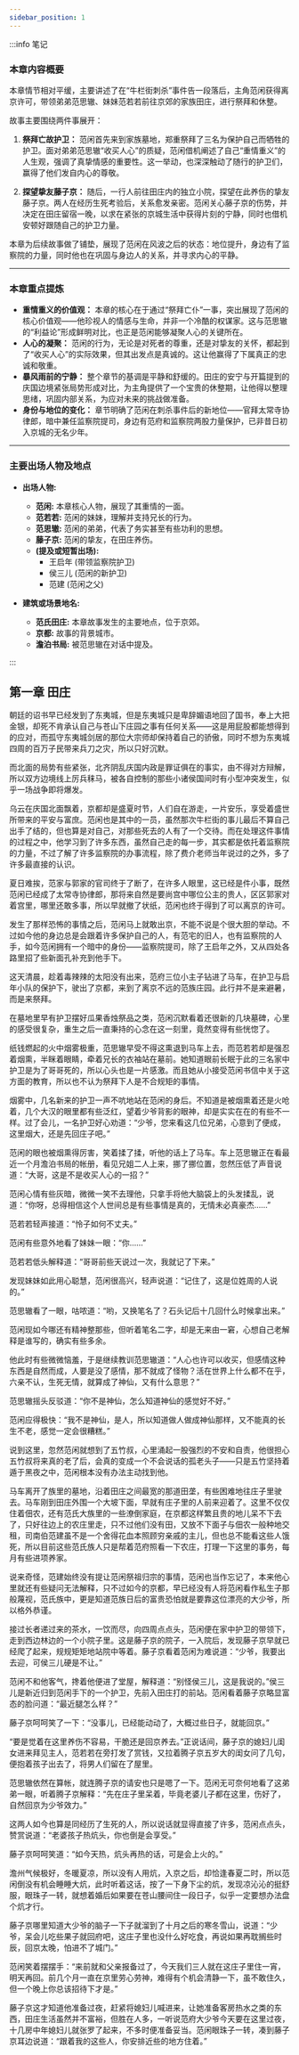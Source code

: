 ```yaml
---
sidebar_position: 1
---
```


:::info 笔记

### 本章内容概要

本章情节相对平缓，主要讲述了在“牛栏街刺杀”事件告一段落后，主角范闲获得离京许可，带领弟弟范思辙、妹妹范若若前往京郊的家族田庄，进行祭拜和休整。

故事主要围绕两件事展开：

1.  **祭拜亡故护卫：** 范闲首先来到家族墓地，郑重祭拜了三名为保护自己而牺牲的护卫。面对弟弟范思辙“收买人心”的质疑，范闲借机阐述了自己“重情重义”的人生观，强调了真挚情感的重要性。这一举动，也深深触动了随行的护卫们，赢得了他们发自内心的尊敬。

2.  **探望挚友藤子京：** 随后，一行人前往田庄内的独立小院，探望在此养伤的挚友藤子京。两人在经历生死考验后，关系愈发亲密。范闲关心藤子京的伤势，并决定在田庄留宿一晚，以求在紧张的京城生活中获得片刻的宁静，同时也借机安顿好跟随自己的护卫力量。

本章为后续故事做了铺垫，展现了范闲在风波之后的状态：地位提升，身边有了监察院的力量，同时他也在巩固与身边人的关系，并寻求内心的平静。

---

### 本章重点提炼

* **重情重义的价值观：** 本章的核心在于通过“祭拜亡仆”一事，突出展现了范闲的核心价值观——他珍视人的情感与生命，并非一个冷酷的权谋家。这与范思辙的“利益论”形成鲜明对比，也正是范闲能够凝聚人心的关键所在。
* **人心的凝聚：** 范闲的行为，无论是对死者的尊重，还是对挚友的关怀，都起到了“收买人心”的实际效果，但其出发点是真诚的。这让他赢得了下属真正的忠诚和敬重。
* **暴风雨前的宁静：** 整个章节的基调是平静和舒缓的。田庄的安宁与开篇提到的庆国边境紧张局势形成对比，为主角提供了一个宝贵的休整期，让他得以整理思绪，巩固内部关系，为应对未来的挑战做准备。
* **身份与地位的变化：** 章节明确了范闲在刺杀事件后的新地位——官拜太常寺协律郎，暗中兼任监察院提司，身边有范府和监察院两股力量保护，已非昔日初入京城的无名少年。

---

### 主要出场人物及地点

* **出场人物:**
    * **范闲:** 本章核心人物，展现了其重情的一面。
    * **范若若:** 范闲的妹妹，理解并支持兄长的行为。
    * **范思辙:** 范闲的弟弟，代表了务实甚至有些功利的思想。
    * **藤子京:** 范闲的挚友，在田庄养伤。
    * **(提及或短暂出场):**
        * 王启年 (带领监察院护卫)
        * 侯三儿 (范闲的新护卫)
        * 范建 (范闲之父)

* **建筑或场景地名:**
    * **范氏田庄:** 本章故事发生的主要地点，位于京郊。
    * **京都:** 故事的背景城市。
    * **澹泊书局:** 被范思辙在对话中提及。

:::

## 第一章 **田庄**

朝廷的诏书早已经发到了东夷城，但是东夷城只是卑辞媚语地回了国书，奉上大把金银，却死不肯承认自己与苍山下庄园之事有任何关系——这是用屁股都能想得到的应对，而孤守东夷城剑居的那位大宗师却保持着自己的骄傲，同时不想为东夷城四周的百万子民带来兵刀之灾，所以只好沉默。

而北面的局势有些紧张，北齐阴乱庆国内政是罪证俱在的事实，由不得对方辩解，所以双方边境线上厉兵秣马，被各自控制的那些小诸侯国间时有小型冲突发生，似乎一场战争即将爆发。

乌云在庆国北面飘着，京都却是盛夏时节，人们自在游走，一片安乐，享受着盛世所带来的平安与富庶。范闲也是其中的一员，虽然那次牛栏街的事儿最后不算自己出手了结的，但也算是对自己，对那些死去的人有了一个交待。而在处理这件事情的过程之中，他学习到了许多东西，虽然自己走的每一步，其实都是依托着监察院的力量，不过了解了许多监察院的办事流程，除了费介老师当年说过的之外，多了许多最直接的认识。

夏日难挨，范家与郭家的官司终于了断了，在许多人眼里，这已经是件小事，既然范闲已经成了太常寺协律郎，那将来自然是要尚宫中哪位公主的贵人，区区郭家对着宫里，哪里还敢多事，所以早就撤了状纸，范闲也终于得到了可以离京的许可。

发生了那样恐怖的事情之后，范闲马上就敢出京，不能不说是个很大胆的举动。不过如今他的身边总是会跟着许多保护自己的人，有范宅的旧人，也有监察院的人手，如今范闲拥有一个暗中的身份——监察院提司，除了王启年之外，又从四处各路里招了些新面孔补充到他手下。

这天清晨，趁着毒辣辣的太阳没有出来，范府三位小主子钻进了马车，在护卫与启年小队的保护下，驶出了京都，来到了离京不远的范族庄园。此行并不是来避暑，而是来祭拜。

在墓地里早有护卫摆好瓜果香烛祭品之类，范闲沉默看着还很新的几块墓碑，心里的感受很复杂，重生之后一直秉持的心念在这一刻里，竟然变得有些恍惚了。

纸钱燃起的火中烟雾极重，范思辙早受不得这熏退到马车上去，而范若若却是强忍着烟熏，半眯着眼睛，牵着兄长的衣袖站在墓前。她知道眼前长眠于此的三名家中护卫是为了哥哥死的，所以心头也是一片感激。而且她从小接受范闲书信中关于这方面的教育，所以也不认为祭拜下人是不合规矩的事情。

烟雾中，几名新来的护卫一声不吭地站在范闲的身后。不知道是被烟熏着还是火呛着，几个大汉的眼里都有些泛红，望着少爷背影的眼神，却是实实在在的有些不一样。过了会儿，一名护卫好心劝道：“少爷，您来看这几位兄弟，心意到了便成，这里烟大，还是先回庄子吧。”

范闲的眼也被烟熏得厉害，笑着揉了揉，听他的话上了马车。车上范思辙正在看最近一个月澹泊书局的帐册，看见兄姐二人上来，挪了挪位置，忽然压低了声音说道：“大哥，这是不是收买人心的一招？”

范闲心情有些灰暗，微微一笑不去理他，只拿手将他大脑袋上的头发揉乱，说道：“你呀，总得相信这个人世间总是有些事情是真的，无情未必真豪杰……”

范若若轻声接道：“怜子如何不丈夫。”

范闲有些意外地看了妹妹一眼：“你……”

范若若低头解释道：“哥哥前些天说过一次，我就记了下来。”

发现妹妹如此用心聪慧，范闲很高兴，轻声说道：“记住了，这是位姓周的人说的。”

范思辙看了一眼，咕哝道：“哟，又换笔名了？石头记后十几回什么时候拿出来。”

范闲现如今哪还有精神整那些，但听着笔名二字，却是无来由一窘，心想自己老解释是谁写的，确实有些多余。

他此时有些微微恼羞，于是继续教训范思辙道：“人心也许可以收买，但感情这种东西是自然而成，人要是没了感情，那不就成了怪物？活在世界上什么都不在乎，六亲不认，生死无情，就算成了神仙，又有什么意思？”

范思辙摇头反驳道：“你不是神仙，怎么知道神仙的感觉好不好。”

范闲应得极快：“我不是神仙，是人，所以知道做人做成神仙那样，又不能真的长生不老，感觉一定会很糟糕。”

说到这里，忽然范闲就想到了五竹叔，心里涌起一股强烈的不安和自责，他很担心五竹叔将来真的老了后，会真的变成一个不会说话的孤老头子——只是五竹坚持着遁于黑夜之中，范闲根本没有办法主动找到他。

马车离开了族里的墓地，沿着田庄之间最宽的那道田垄，有些困难地往庄子里驶去。马车刚到田庄外围一个大坡下面，早就有庄子里的人前来迎着了。这里不仅仅住着佃农，还有范氏大族里的一些潦倒家庭，在京都这样繁且贵的地儿呆不下去了，只好往边上的农庄里走，只不过他们没有田，又放不下面子与佃农一般种地交租，司南伯范建虽不是一个舍得花血本照顾穷亲戚的主儿，但也总不能看这些人饿死，所以目前这些范氏族人只是帮着范府照看一下农庄，打理一下这里的事务，每月有些进项养家。

说来奇怪，范建始终没有提让范闲祭祖归宗的事情，范闲也当作忘记了，本来他心里就还有些疑问无法解释，只不过如今的京都，早已经没有人将范闲看作私生子那般蔑视，范氏族中，更是知道范族日后的富贵恐怕就是要靠这位漂亮的大少爷，所以格外恭谨。

接过长者递过来的茶水，一饮而尽，向四周点点头，范闲便在家中护卫的带领下，走到西边林边的一个小院子里。这是藤子京的院子，一入院后，发现藤子京早就已经爬了起来，规规矩矩地站院中等着。藤子京看着范闲为难说道：“少爷，我要出去迎，可侯三儿硬是不让。”

范闲不和他客气，搀着他便进了堂屋，解释道：“别怪侯三儿，这是我说的。”侯三儿是新近归到范闲手下的一个护卫，先前入田庄打的前站。范闲看着藤子京略显富态的脸问道：“最近腿怎么样？”

藤子京呵呵笑了一下：“没事儿，已经能动动了，大概过些日子，就能回京。”

“要是觉着在这里养伤不容易，干脆还是回京养去。”正说话间，藤子京的媳妇儿闺女进来拜见主人，范若若在旁打发了赏钱，又拉着腾子京五岁大的闺女问了几句，便抱着孩子出去了，将男人们留在了屋里。

范思辙依然在算帐，就连腾子京的请安也只是嗯了一下。范闲无可奈何地看了这弟弟一眼，听着腾子京解释：“先在庄子里呆着，毕竟老婆儿子都在这里，伤好了，自然回京为少爷效力。”

这两人如今也算是同经历了生死的人，所以说话就显得直接了许多，范闲点点头，赞赏说道：“老婆孩子热炕头，你也倒是会享受。”

藤子京呵呵笑道：“如今天热，炕头再热的话，可是会上火的。”

澹州气候极好，冬暖夏凉，所以没有人用炕，入京之后，却恰逢春夏二时，所以范闲倒没有机会睡睡大炕，此时听着这话，按了一下身下尘的炕，发现凉沁沁的挺舒服，眼珠子一转，就想着婚后如果要在苍山腰间住一段日子，似乎一定要想办法盘个炕才行。

藤子京哪里知道大少爷的脑子一下子就溜到了十月之后的寒冬雪山，说道：“少爷，呆会儿吃些果子就回府吧，这庄子里也没什么好吃食，再说如果再耽搁些时辰，回京太晚，怕进不了城门。”

范闲笑着摆摆手：“来前就和父亲报备过了，今天我们三人就在这庄子里住一宵，明天再回。前几个月一直在京里劳心劳神，难得有个机会清静一下，虽不敢住久，但一个晚上你总该招待下才是。”

藤子京这才知道他准备过夜，赶紧将媳妇儿喊进来，让她准备客房热水之类的东西，田庄生活虽然并不富裕，但胜在人多，一听说范府大少爷今天要在这里过夜，十几房中年媳妇儿就张罗了起来，不多时便准备妥当。范闲眼珠子一转，凑到藤子京耳边说道：“跟着我的这些人，你安排近些的地方住着。”

